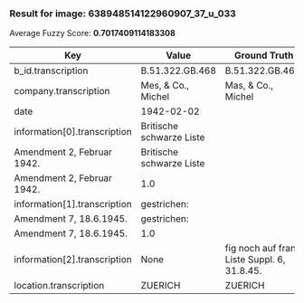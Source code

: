 ### Result for image: 638948514122960907_37_u_033
Average Fuzzy Score: **0.7017409114183308**
<small>

| Key | Value | Ground Truth | Score |
| --- | --- | --- | --- |
| b_id.transcription | B.51.322.GB.468 | B.51.322.GB.468. | 0.967741935483871 |
| company.transcription | Mes, & Co., Michel | Mas, & Co., Michel | 0.9444444444444444 |
| date | 1942-02-02 |  | 0.0 |
| information[0].transcription | Britische schwarze Liste
Amendment 2, Februar 1942. | Britische schwarze Liste
Amendment 2, Februar 1942. | 1.0 |
| information[1].transcription | gestrichen:
Amendment 7, 18.6.1945. | gestrichen:
Amendment 7, 18.6.1945. | 1.0 |
| information[2].transcription | None | fig noch auf franz Liste Suppl. 6, 31.8.45. | 0.0 |
| location.transcription | ZUERICH | ZUERICH | 1.0 |

</small>
